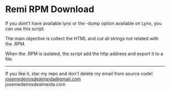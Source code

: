 # Remi RPM Download

If you dont't have available lynx or the -dump option available on Lynx, you can use this script.

The main objective is collect the HTML and cut all strings not related with the .RPM.

When the .RPM is isolated, the script add the http address and export it to a file.

-----------------------------------------------------------------------------

If you like it, star my repo and don't delete my email from source code!<br />
josemedeirosdealmeida@gmail.com <br />
josemedeirosdealmeida.com
